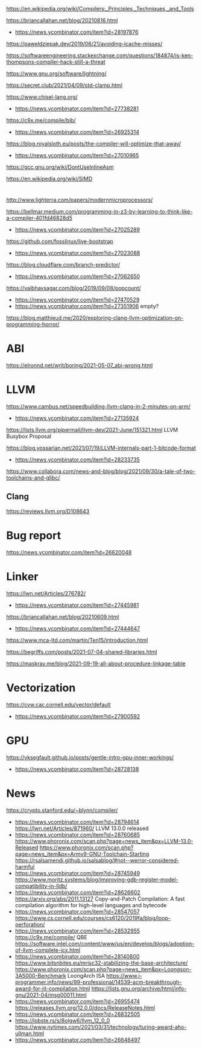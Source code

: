 https://en.wikipedia.org/wiki/Compilers:_Principles,_Techniques,_and_Tools

https://briancallahan.net/blog/20210816.html
* https://news.ycombinator.com/item?id=28197876

https://paweldziepak.dev/2019/06/21/avoiding-icache-misses/

https://softwareengineering.stackexchange.com/questions/184874/is-ken-thompsons-compiler-hack-still-a-threat

https://www.gnu.org/software/lightning/

https://secret.club/2021/04/09/std-clamp.html

https://www.chisel-lang.org/
* https://news.ycombinator.com/item?id=27738281

https://c9x.me/compile/bib/
* https://news.ycombinator.com/item?id=26925314

https://blog.royalsloth.eu/posts/the-compiler-will-optimize-that-away/
* https://news.ycombinator.com/item?id=27010965

https://gcc.gnu.org/wiki/DontUseInlineAsm

https://en.wikipedia.org/wiki/SIMD

#
http://www.lighterra.com/papers/modernmicroprocessors/

https://bellmar.medium.com/programming-in-z3-by-learning-to-think-like-a-compiler-401fd46828d5
* https://news.ycombinator.com/item?id=27025289

https://github.com/fosslinux/live-bootstrap
* https://news.ycombinator.com/item?id=27023088

https://blog.cloudflare.com/branch-predictor/
* https://news.ycombinator.com/item?id=27062650

https://vaibhavsagar.com/blog/2019/09/08/popcount/
* https://news.ycombinator.com/item?id=27470529
* https://news.ycombinator.com/item?id=27351906 empty?

https://blog.matthieud.me/2020/exploring-clang-llvm-optimization-on-programming-horror/

# ABI
https://elronnd.net/writ/boring/2021-05-07_abi-wrong.html

# LLVM
https://www.cambus.net/speedbuilding-llvm-clang-in-2-minutes-on-arm/
* https://news.ycombinator.com/item?id=27135924

https://lists.llvm.org/pipermail/llvm-dev/2021-June/151321.html LLVM Busybox Proposal

https://blog.yossarian.net/2021/07/19/LLVM-internals-part-1-bitcode-format
* https://news.ycombinator.com/item?id=28233735

https://www.collabora.com/news-and-blog/blog/2021/09/30/a-tale-of-two-toolchains-and-glibc/

## Clang
https://reviews.llvm.org/D108643

# Bug report
https://news.ycombinator.com/item?id=26620048

# Linker
https://lwn.net/Articles/276782/
* https://news.ycombinator.com/item?id=27445981

https://briancallahan.net/blog/20210609.html
* https://news.ycombinator.com/item?id=27444647

https://www.mca-ltd.com/martin/Ten15/introduction.html

https://begriffs.com/posts/2021-07-04-shared-libraries.html

https://maskray.me/blog/2021-09-19-all-about-procedure-linkage-table

# Vectorization
https://cvw.cac.cornell.edu/vector/default
* https://news.ycombinator.com/item?id=27900592

# GPU
https://vksegfault.github.io/posts/gentle-intro-gpu-inner-workings/
* https://news.ycombinator.com/item?id=28728138

# News
https://crypto.stanford.edu/~blynn/compiler/
* https://news.ycombinator.com/item?id=28794614
https://lwn.net/Articles/871960/ LLVM 13.0.0 released
* https://news.ycombinator.com/item?id=28760685
https://www.phoronix.com/scan.php?page=news_item&px=LLVM-13.0-Released
https://www.phoronix.com/scan.php?page=news_item&px=Armv9-GNU-Toolchain-Starting
https://rsalsamendi.github.io/salsablog/#not--werror-considered-harmful
* https://news.ycombinator.com/item?id=28745949
https://www.moritz.systems/blog/improving-gdb-register-model-compatibility-in-lldb/
* https://news.ycombinator.com/item?id=28626602
https://arxiv.org/abs/2011.13127 Copy-and-Patch Compilation: A fast compilation algorithm for high-level languages and bytecode
* https://news.ycombinator.com/item?id=28547057
https://www.cs.cornell.edu/courses/cs6120/2019fa/blog/loop-perforation/
* https://news.ycombinator.com/item?id=28532955
https://c9x.me/compile/ QBE
https://software.intel.com/content/www/us/en/develop/blogs/adoption-of-llvm-complete-icx.html
* https://news.ycombinator.com/item?id=28140800
https://www.bitsnbites.eu/mrisc32-stabilizing-the-base-architecture/
https://www.phoronix.com/scan.php?page=news_item&px=Loongson-3A5000-Benchmark LoongArch ISA
https://www.i-programmer.info/news/99-professional/14539-acm-breakthrough-award-for-jit-compilation.html
https://lists.gnu.org/archive/html/info-gnu/2021-04/msg00011.html
* https://news.ycombinator.com/item?id=26955474
https://releases.llvm.org/12.0.0/docs/ReleaseNotes.html
* https://news.ycombinator.com/item?id=26832505
* https://lobste.rs/s/8olgw6/llvm_12_0_0
https://www.nytimes.com/2021/03/31/technology/turing-award-aho-ullman.html
* https://news.ycombinator.com/item?id=26646497